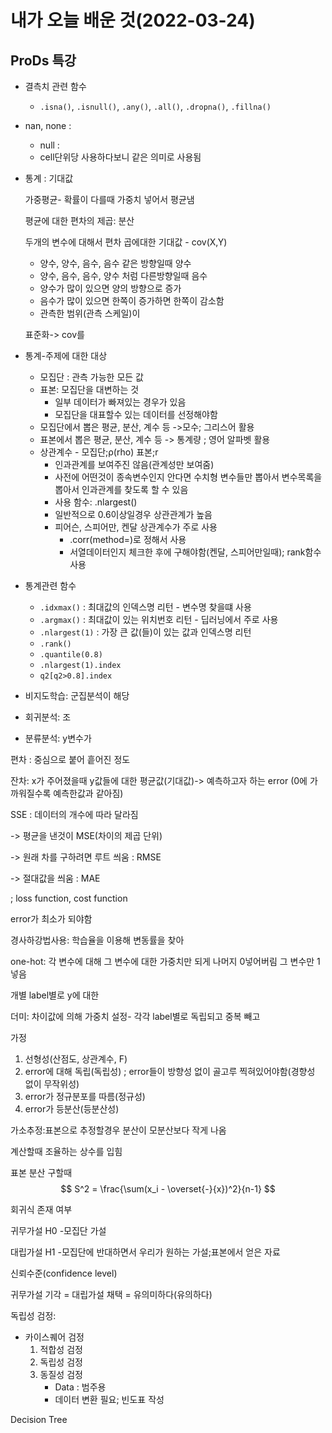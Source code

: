 # 내가 오늘 배운 것(2022-03-24)

## ProDs 특강

- 결측치 관련 함수
  - `.isna()`, `.isnull()`, `.any()`, `.all()`, `.dropna()`, `.fillna()`

- nan, none : 
  - null :  
  - cell단위당 사용하다보니 같은 의미로 사용됨



- 통계 : 기대값

  가중평균- 확률이 다를때 가중치 넣어서 평균냄

  평균에 대한 편차의 제곱: 분산

  두개의 변수에 대해서 편차 곱에대한 기대값 - cov(X,Y)

  - 양수, 양수, 음수, 음수  같은 방향일때 양수
  - 양수, 음수, 음수, 양수 처럼 다른방향일때 음수
  - 양수가 많이 있으면 양의 방향으로 증가
  - 음수가 많이 있으면 한쪽이 증가하면 한쪽이 감소함
  - 관측한 범위(관측 스케일)이 

  표준화-> cov를 

- 통계-주제에 대한 대상
  - 모집단 :  관측 가능한 모든 값
  - 표본: 모집단을 대변하는 것
    - 일부 데이터가 빠져있는 경우가 있음
    - 모집단을 대표할수 있는 데이터를 선정해야함
  - 모집단에서 뽑은 평균, 분산, 계수 등 ->모수; 그리스어 활용
  - 표본에서 뽑은 평균, 분산, 계수 등 -> 통계량 ; 영어 알파벳 활용
  - 상관계수 - 모집단;ρ(rho) 표본;r
    - 인과관계를 보여주진 않음(관계성만 보여줌)
    - 사전에 어떤것이 종속변수인지 안다면 수치형 변수들만 뽑아서 변수목록을 뽑아서 인과관계를 찾도록 할 수 있음
    - 사용 함수: .nlargest()
    - 일반적으로 0.6이상일경우 상관관계가 높음
    - 피어슨, 스피어만, 켄달 상관계수가 주로 사용
      - .corr(method=)로 정해서 사용
      -  서열데이터인지 체크한 후에 구해야함(켄달, 스피어만일때); rank함수 사용
- 통계관련 함수
  - `.idxmax()` : 최대값의 인덱스명 리턴 - 변수명 찾을떄 사용
  - `.argmax()` : 최대값이 있는 위치번호 리턴 - 딥러닝에서 주로 사용
  - `.nlargest(1)` : 가장 큰 값(들)이 있는 값과 인덱스명 리턴
  - `.rank()`
  - `.quantile(0.8)`
  - `.nlargest(1).index`
  - `q2[q2>0.8].index`
- 비지도학습:  군집분석이 해당
- 회귀분석: 조
- 분류분석: y변수가 

편차 : 중심으로 붙어 흩어진 정도

잔차: x가 주어졌을때 y값들에 대한 평균값(기대값)-> 예측하고자 하는 error (0에 가까워질수록 예측한값과 같아짐)

 SSE : 데이터의 개수에 따라 달라짐

-> 평균을 낸것이 MSE(차이의 제곱 단위)

-> 원래 차를 구하려면 루트 씌움 : RMSE

-> 절대값을 씌움 : MAE

; loss function, cost function

error가 최소가 되야함

경사하강법사용: 학습율을 이용해 변동률을 찾아 

one-hot: 각 변수에 대해 그 변수에 대한 가중치만 되게 나머지 0넣어버림 그 변수만 1넣음

개별 label별로 y에 대한

더미:  차이값에 의해 가중치 설정- 각각 label별로 독립되고 중복 빼고 



가정

1. 선형성(산점도, 상관계수, F)
2. error에 대해 독립(독립성) ; error들이 방향성 없이 골고루 찍혀있어야함(경향성 없이 무작위성)
3. error가 정규분포를 따름(정규성)
4. error가 등분산(등분산성)

가소추정:표본으로 추정할경우 분산이 모분산보다 작게 나옴

계산할때 조율하는 상수를 입힘

표본 분산 구할때
$$
S^2 = \frac{\sum(x_i - \overset{-}{x})^2}{n-1}
$$


회귀식 존재 여부 

귀무가설 H0 -모집단 가설

대립가설 H1 -모집단에 반대하면서 우리가 원하는 가설;표본에서 얻은 자료

신뢰수준(confidence level)

귀무가설 기각 = 대립가설 채택 = 유의미하다(유의하다)



독립성 검정: 

- 카이스퀘어 검정
  1. 적합성 검정
  2. 독립성 검정
  3. 동질성 검정
     - Data : 범주용
     - 데이터 변환 필요; 빈도표 작성

Decision Tree

